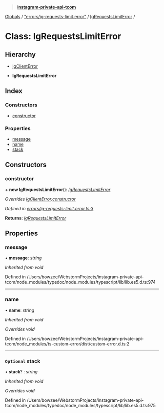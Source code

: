 > **[instagram-private-api-tcom](../README.md)**

[Globals](../README.md) / ["errors/ig-requests-limit.error"](../modules/_errors_ig_requests_limit_error_.md) / [IgRequestsLimitError](_errors_ig_requests_limit_error_.igrequestslimiterror.md) /

# Class: IgRequestsLimitError

## Hierarchy

  * [IgClientError](_errors_ig_client_error_.igclienterror.md)

  * **IgRequestsLimitError**

## Index

### Constructors

* [constructor](_errors_ig_requests_limit_error_.igrequestslimiterror.md#constructor)

### Properties

* [message](_errors_ig_requests_limit_error_.igrequestslimiterror.md#message)
* [name](_errors_ig_requests_limit_error_.igrequestslimiterror.md#name)
* [stack](_errors_ig_requests_limit_error_.igrequestslimiterror.md#optional-stack)

## Constructors

###  constructor

\+ **new IgRequestsLimitError**(): *[IgRequestsLimitError](_errors_ig_requests_limit_error_.igrequestslimiterror.md)*

*Overrides [IgClientError](_errors_ig_client_error_.igclienterror.md).[constructor](_errors_ig_client_error_.igclienterror.md#constructor)*

*Defined in [errors/ig-requests-limit.error.ts:3](https://github.com/cuonglnhust/instagram-private-api-tcom/blob/3e16058/src/errors/ig-requests-limit.error.ts#L3)*

**Returns:** *[IgRequestsLimitError](_errors_ig_requests_limit_error_.igrequestslimiterror.md)*

## Properties

###  message

• **message**: *string*

*Inherited from void*

Defined in /Users/bowzee/WebstormProjects/instagram-private-api-tcom/node_modules/typedoc/node_modules/typescript/lib/lib.es5.d.ts:974

___

###  name

• **name**: *string*

*Inherited from void*

*Overrides void*

Defined in /Users/bowzee/WebstormProjects/instagram-private-api-tcom/node_modules/ts-custom-error/dist/custom-error.d.ts:2

___

### `Optional` stack

• **stack**? : *string*

*Inherited from void*

*Overrides void*

Defined in /Users/bowzee/WebstormProjects/instagram-private-api-tcom/node_modules/typedoc/node_modules/typescript/lib/lib.es5.d.ts:975
